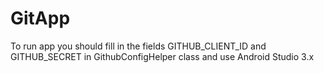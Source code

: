 # GitApp
To run app you should fill in the fields GITHUB_CLIENT_ID and GITHUB_SECRET in GithubConfigHelper class and use Android Studio 3.x
